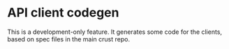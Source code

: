 # API client codegen

This is a development-only feature. It generates some code for the clients,
based on spec files in the main crust repo.